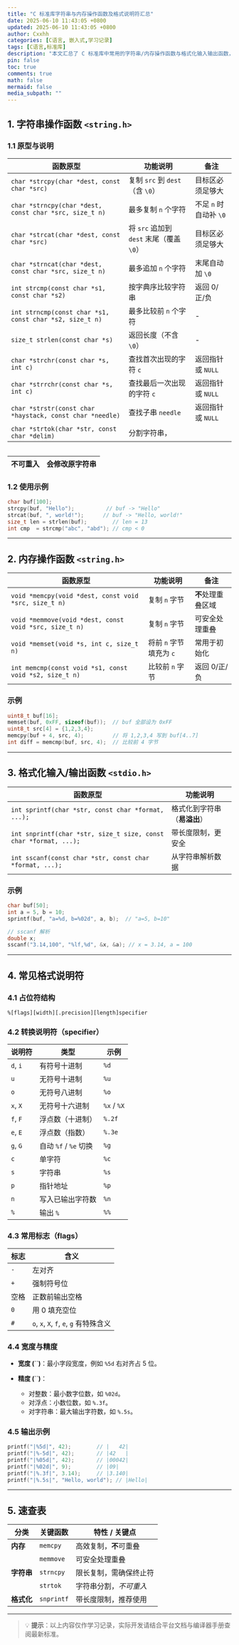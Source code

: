 ```yaml
---
title: "C 标准库字符串与内存操作函数及格式说明符汇总"
date: 2025-06-10 11:43:05 +0800
updated: 2025-06-10 11:43:05 +0800
author: Cxxhh
categories: [C语言, 嵌入式,学习记录]
tags: [C语言,标准库]
description: "本文汇总了 C 标准库中常用的字符串/内存操作函数与格式化输入输出函数，以及常见的格式说明符，用于嵌入式 C 语言学习记录"
pin: false
toc: true
comments: true
math: false
mermaid: false
media_subpath: ""
---
```



## 1. 字符串操作函数 `<string.h>`

### 1.1 原型与说明

| 函数原型                                                 | 功能说明                                 | 备注                   |
| -------------------------------------------------------- | ---------------------------------------- | ---------------------- |
| `char *strcpy(char *dest, const char *src)`              | 复制 `src` 到 `dest`（含 `\0`）          | 目标区必须足够大       |
| `char *strncpy(char *dest, const char *src, size_t n)`   | 最多复制 `n` 个字符                      | 不足 `n` 时自动补 `\0` |
| `char *strcat(char *dest, const char *src)`              | 将 `src` 追加到 `dest` 末尾（覆盖 `\0`） | 目标区必须足够大       |
| `char *strncat(char *dest, const char *src, size_t n)`   | 最多追加 `n` 个字符                      | 末尾自动加 `\0`        |
| `int strcmp(const char *s1, const char *s2)`             | 按字典序比较字符串                       | 返回 0/正/负           |
| `int strncmp(const char *s1, const char *s2, size_t n)`  | 最多比较前 `n` 个字符                    | -                      |
| `size_t strlen(const char *s)`                           | 返回长度（不含 `\0`）                    | -                      |
| `char *strchr(const char *s, int c)`                     | 查找首次出现的字符 `c`                   | 返回指针或 `NULL`      |
| `char *strrchr(const char *s, int c)`                    | 查找最后一次出现的字符 `c`               | 返回指针或 `NULL`      |
| `char *strstr(const char *haystack, const char *needle)` | 查找子串 `needle`                        | 返回指针或 `NULL`      |
| `char *strtok(char *str, const char *delim)`             | 分割字符串，                             |                        |

|     |
| --- |

| **不可重入** | 会修改原字符串 |
| ------------ | -------------- |

### 1.2 使用示例

```c
char buf[100];
strcpy(buf, "Hello");          // buf -> "Hello"
strcat(buf, ", world!");      // buf -> "Hello, world!"
size_t len = strlen(buf);        // len = 13
int cmp  = strcmp("abc", "abd"); // cmp < 0
```

---

## 2. 内存操作函数 `<string.h>`

| 函数原型                                               | 功能说明                | 备注               |
| ------------------------------------------------------ | ----------------------- | ------------------ |
| `void *memcpy(void *dest, const void *src, size_t n)`  | 复制 `n` 字节           | **不**处理重叠区域 |
| `void *memmove(void *dest, const void *src, size_t n)` | 复制 `n` 字节           | 可安全处理重叠     |
| `void *memset(void *s, int c, size_t n)`               | 将前 `n` 字节填充为 `c` | 常用于初始化       |
| `int memcmp(const void *s1, const void *s2, size_t n)` | 比较前 `n` 字节         | 返回 0/正/负       |

### 示例

```c
uint8_t buf[16];
memset(buf, 0xFF, sizeof(buf));  // buf 全部设为 0xFF
uint8_t src[4] = {1,2,3,4};
memcpy(buf + 4, src, 4);         // 将 1,2,3,4 写到 buf[4..7]
int diff = memcmp(buf, src, 4);  // 比较前 4 字节
```

---

## 3. 格式化输入/输出函数 `<stdio.h>`

| 函数原型                                                         | 功能说明                     |
| ---------------------------------------------------------------- | ---------------------------- |
| `int sprintf(char *str, const char *format, ...);`               | 格式化到字符串（**易溢出**） |
| `int snprintf(char *str, size_t size, const char *format, ...);` | 带长度限制，更安全           |
| `int sscanf(const char *str, const char *format, ...);`          | 从字符串解析数据             |

### 示例

```c
char buf[50];
int a = 5, b = 10;
sprintf(buf, "a=%d, b=%02d", a, b);  // "a=5, b=10"

// sscanf 解析
double x;
sscanf("3.14,100", "%lf,%d", &x, &a); // x = 3.14, a = 100
```

---

## 4. 常见格式说明符

### 4.1 占位符结构

```text
%[flags][width][.precision][length]specifier
```

### 4.2 转换说明符（specifier）

| 说明符   | 类型                  | 示例        |
| -------- | --------------------- | ----------- |
| `d`, `i` | 有符号十进制          | `%d`        |
| `u`      | 无符号十进制          | `%u`        |
| `o`      | 无符号八进制          | `%o`        |
| `x`, `X` | 无符号十六进制        | `%x` / `%X` |
| `f`, `F` | 浮点数（十进制）      | `%.2f`      |
| `e`, `E` | 浮点数（指数）        | `%.3e`      |
| `g`, `G` | 自动 `%f` / `%e` 切换 | `%g`        |
| `c`      | 单字符                | `%c`        |
| `s`      | 字符串                | `%s`        |
| `p`      | 指针地址              | `%p`        |
| `n`      | 写入已输出字符数      | `%n`        |
| `%`      | 输出 `%`              | `%%`        |

### 4.3 常用标志（flags）

| 标志 | 含义                                    |
| ---- | --------------------------------------- |
| `-`  | 左对齐                                  |
| `+`  | 强制符号位                              |
| 空格 | 正数前输出空格                          |
| `0`  | 用 0 填充空位                           |
| `#`  | `o`, `x`, `X`, `f`, `e`, `g` 有特殊含义 |

### 4.4 宽度与精度

* **宽度 (**\`\`**)**：最小字段宽度，例如 `%5d` 右对齐占 5 位。
* **精度 (**\`\`**)**：

  * 对整数：最小数字位数，如 `%02d`。
  * 对浮点：小数位数，如 `%.3f`。
  * 对字符串：最大输出字符数，如 `%.5s`。

### 4.5 输出示例

```c
printf("|%5d|", 42);        // |   42|
printf("|%-5d|", 42);       // |42   |
printf("|%05d|", 42);       // |00042|
printf("|%02d|", 9);        // |09|
printf("|%.3f|", 3.14);     // |3.140|
printf("|%.5s|", "Hello, world"); // |Hello|
```

---

## 5. 速查表

| 分类       | 关键函数   | 特性 / 关键点          |
| ---------- | ---------- | ---------------------- |
| **内存**   | `memcpy`   | 高效复制，**不**可重叠 |
|            | `memmove`  | 可安全处理重叠         |
| **字符串** | `strncpy`  | 限长复制，需确保终止符 |
|            | `strtok`   | 字符串分割，*不可重入* |
| **格式化** | `snprintf` | 带长度限制，推荐使用   |

---

> 💡 **提示**：以上内容仅作学习记录，实际开发请结合平台文档与编译器手册查阅最新标准。
